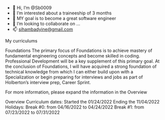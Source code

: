- 👋 Hi, I’m @Sb0009 
- 👀 I’m interested about a traineeship of 3 months
- 🌱 MY goal is to become a great software engineer 
- 💞️ I’m looking to collaborate on ...
- 📫 sihambadyine@gmail.com

<!---
Sb0009/Sb0009 is a ✨ special ✨ repository because its `README.md` (this file) appears on your GitHub profile.
You can click the Preview link to take a look at your changes.
--->


My curriculums

Foundations
The primary focus of Foundations is to achieve mastery of fundamental engineering concepts and become skilled in coding. 
Professional Development will be a key supplement of this primary goal.
At the conclusion of Foundations, I will have acquired a strong foundation of technical knowledge from which I can either build upon with a Specialization
or begin preparing for interviews and jobs as part of Holberton’s interview prep, Career Sprint.

For more information, please expand the information in the Overview

Overview
Curriculum dates:
Started the 01/24/2022
Ending the 11/04/2022
Holidays:
Break #0: from 04/16/2022 to 04/24/2022
Break #1: from 07/23/2022 to 07/31/2022


